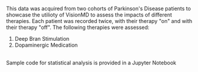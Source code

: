 This data was acquired from two cohorts of Parkinson's Disease patients to showcase the utilioty of VisionMD to assess the impacts of different therapies. 
Each patient was recorded twice, with their therapy "on" and with their therapy "off".
The following therapies were assessed:
1. Deep Bran Stimulation
2. Dopaminergic Medication
<br>
Sample code for statistical analysis is provided in a Jupyter Notebook 
